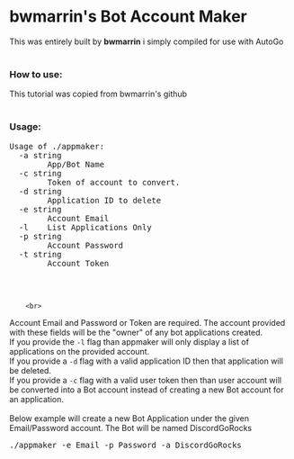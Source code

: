 # bwmarrin's Bot Account Maker
This was entirely built by **bwmarrin** i simply compiled for use with AutoGo
<br>
<br>
### How to use:
This tutorial was copied from bwmarrin's github<br>
<br>


### Usage:
<pre>
Usage of ./appmaker:
  -a string
        App/Bot Name
  -c string
        Token of account to convert.
  -d string
        Application ID to delete
  -e string
        Account Email
  -l    List Applications Only
  -p string
        Account Password
  -t string
        Account Token
        </pre><br>
        <br>


Account Email and Password or Token are required. The account provided with these fields will be the "owner" of any bot applications created.
<br>
If you provide the ```-l``` flag than appmaker will only display a list of applications on the provided account.
<br>
If you provide a ```-d``` flag with a valid application ID then that application will be deleted.
<br>
If you provide a ```-c``` flag with a valid user token then than user account will be converted into a Bot account instead of creating a new Bot account for an application.
<Br><br>
Below example will create a new Bot Application under the given Email/Password account. The Bot will be named DiscordGoRocks
<Br>
<pre>
./appmaker -e Email -p Password -a DiscordGoRocks
</pre>
